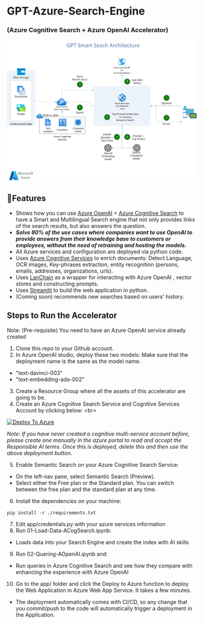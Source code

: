 # GPT-Azure-Search-Engine 
### (Azure Cognitive Search + Azure OpenAI Accelerator)

![Architecture](GPT-Smart-Search-Architecture.jpg "Architecture")

## 🔧**Features**

- Shows how you can use [Azure OpenAI](https://azure.microsoft.com/en-us/products/cognitive-services/openai-service/) + [Azure Cognitive Search](https://azure.microsoft.com/en-us/products/search) to have a Smart and Multilingual Search engine that not only provides links of the search results, but also answers the question.
- ***Solve 80% of the use cases where companies want to use OpenAI to provide answers from their knowledge base to customers or employees, without the need of retraining and hosting the models.***
- All Azure services and configuration are deployed via python code.
- Uses [Azure Cognitive Services](https://azure.microsoft.com/en-us/products/cognitive-services/) to enrich documents: Detect Language, OCR images, Key-phrases extraction, entity recognition (persons, emails, addresses, organizations, urls).
- Uses [LanChain](https://langchain.readthedocs.io/en/latest/) as a wrapper for interacting with Azure OpenAI , vector stores and constructing prompts.
- Uses [Streamlit](https://streamlit.io/) to build the web application in python.
- (Coming soon) recommends new searches based on users' history.

## **Steps to Run the Accelerator**

Note: (Pre-requisite) You need to have an Azure OpenAI service already created

1. Clone this repo to your Github account.
2. In Azure OpenAI studio, deploy these two models: Make sure that the deployment name is the same as the model name.
  - "text-davinci-003"
  - "text-embedding-ada-002"
3. Create a Resource Group where all the assets of this accelerator are going to be.
4. Create an Azure Cognitive Search Service and Cognitive Services Account by clicking below: \<br\>

[![Deploy To Azure](https://aka.ms/deploytoazurebutton)](https://portal.azure.com/#create/Microsoft.Template/uri/https%3A%2F%2Fraw.githubusercontent.com%2Fpablomarin%2FGPT-Azure-Search-Engine%2Fmain%2Fazuredeploy.json) 

_Note: If you have never created a cognitive multi-service account before, please create one manually in the azure portal to read and accept the Responsible AI terms. Once this is deployed, delete this and then use the above deployment button._

5. Enable Semantic Search on your Azure Cognitive Search Service:
  - On the left-nav pane, select Semantic Search (Preview).
  - Select either the Free plan or the Standard plan. You can switch between the free plan and the standard plan at any time.
6. Install the dependencies on your machine:
```
pip install -r ./requirements.txt
```
7. Edit app/credentials.py with your azure services information
8. Run 01-Load-Data-ACogSearch.ipynb:
  - Loads data into your Search Engine and create the index with AI skills
9. Run 02-Quering-AOpenAI.ipynb and:
  - Run queries in Azure Cognitive Search and see how they compare with enhancing the experience with Azure OpenAI
10. Go to the app/ folder and click the Deploy to Azure function to deploy the Web Application in Azure Web App Service. It takes a few minutes.
  - The deployment automatically comes with CI/CD, so any change that you commit/push to the code will automatically trigger a deployment in the Application.


